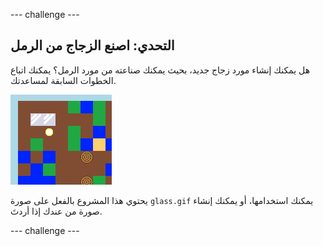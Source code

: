 \--- challenge \---

## التحدي: اصنع الزجاج من الرمل

هل يمكنك إنشاء مورد زجاج جديد، بحيث يمكنك صناعته من مورد الرمل؟ يمكنك اتباع الخطوات السابقة لمساعدتك.

![screenshot](images/craft-glass.png)

يحتوي هذا المشروع بالفعل على صورة `glass.gif` يمكنك استخدامها، أو يمكنك إنشاء صورة من عندك إذا أردتَ.

\--- challenge \---